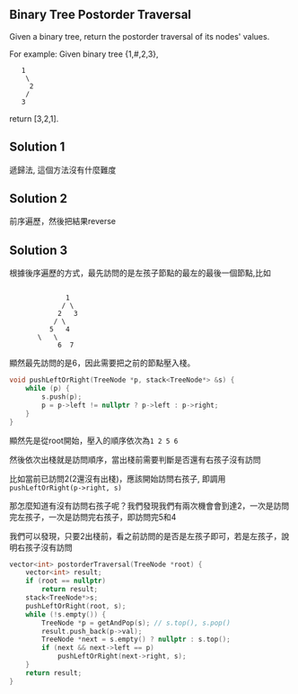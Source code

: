 ## Binary Tree Postorder Traversal

Given a binary tree, return the postorder traversal of its nodes' values.

For example:
Given binary tree {1,#,2,3},
```
   1
    \
     2
    /
   3
```
return [3,2,1].

## Solution 1

遞歸法, 這個方法沒有什麼難度

## Solution 2

前序遍歷，然後把結果reverse

## Solution 3

根據後序遍歷的方式，最先訪問的是左孩子節點的最左的最後一個節點,比如

```

              1
             / \
            2   3
           / \
          5   4
	   \   \
            6  7
```
顯然最先訪問的是6，因此需要把之前的節點壓入棧。
```cpp
void pushLeftOrRight(TreeNode *p, stack<TreeNode*> &s) {
	while (p) {
		s.push(p);
		p = p->left != nullptr ? p->left : p->right;
	}
}
```

顯然先是從root開始，壓入的順序依次為`1 2 5 6`

然後依次出棧就是訪問順序，當出棧前需要判斷是否還有右孩子沒有訪問

比如當前已訪問2(2還沒有出棧)，應該開始訪問右孩子, 即調用`pushLeftOrRight(p->right, s)`

那怎麼知道有沒有訪問右孩子呢？我們發現我們有兩次機會會到達2，一次是訪問完左孩子，一次是訪問完右孩子，即訪問完5和4

我們可以發現，只要2出棧前，看之前訪問的是否是左孩子即可，若是左孩子，說明右孩子沒有訪問
```cpp
vector<int> postorderTraversal(TreeNode *root) {
	vector<int> result;
	if (root == nullptr)
		return result;
	stack<TreeNode*>s;
	pushLeftOrRight(root, s);
	while (!s.empty()) {
		TreeNode *p = getAndPop(s); // s.top(), s.pop()
		result.push_back(p->val);
		TreeNode *next = s.empty() ? nullptr : s.top();
		if (next && next->left == p)
			pushLeftOrRight(next->right, s);
	}
	return result;
}
```
